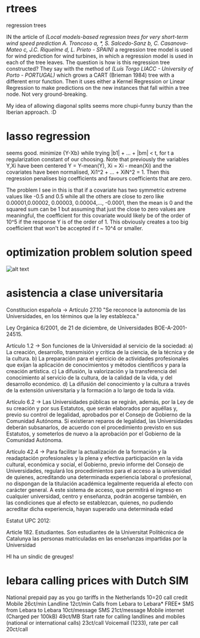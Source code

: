 # rtrees
regression trees

IN the article of _(Local models-based regression trees for very short-term wind speed prediction A. Troncoso a, *, S. Salcedo-Sanz b, C. Casanova-Mateo c, J.C. Riquelme d, L. Prieto - SPAIN)_ a regression tree model is used for wind prediction for wind turbines, in which a regression model is used in each of the tree leaves. The question is how is this regression tree constructed? They say with the method of _(Luís Torgo LIACC - University of Porto - PORTUGAL)_ which grows a CART (Brieman 1984) tree with a different error function. Then it uses either a Kernel Regression or Linear Regression to make predictions on the new instances that fall within a tree node. Not very ground-breaking.

My idea of allowing diagonal splits seems more chupi-funny bunzy than the Iberian approach. :D

# lasso regression

seems good. minimize {Y-Xb} while trying |b1| + ... + |bm| < t, for t a regularization constant of our choosing. Note that previously the variables Y,Xi have been centered Y = Y-mean(Y), Xi = Xi - mean(Xi) and the covariates have been normalised, Xi1^2 + ... + XiN^2 = 1. Then this regression penalises big coefficients and favours coefficients that are zero.

The problem I see in this is that if a covariate has two symmetric extreme values like -0.5 and 0.5 while all the others are close to zero like 0.00001,0.00002, 0.00003, 0.00004,..., -0.0001, then the mean is 0 and the squared sum can be 1 but assuming that just the close to zero values are meaningful, the coefficient for this covariate would likely be of the order of 10^5 if the response Y is of the order of 1. This obviously creates a too big coefficient that won't be accepted if _t_ ~ 10^4 or smaller.

# optimization problem solution speed

![alt text](https://user-images.githubusercontent.com/28844803/34721941-1174200e-f545-11e7-9b37-9acca85ab337.jpg)

# asistencia a clase universitaria
Constitucion española -> Artículo 27.10 "Se reconoce la autonomía de las Universidades, en los términos que la ley establezca."

Ley Orgánica 6/2001, de 21 de diciembre, de Universidades BOE-A-2001-24515.

  Artículo 1.2 -> Son funciones de la Universidad al servicio de la sociedad:
        a) La creación, desarrollo, transmisión y crítica de la ciencia, de la técnica y de la cultura.
        b) La preparación para el ejercicio de actividades profesionales que exijan la aplicación 
          de conocimientos y métodos científicos y para la creación artística.
        c) La difusión, la valorización y la transferencia del conocimiento al servicio de la cultura, 
          de la calidad de la vida, y del desarrollo económico.
        d) La difusión del conocimiento y la cultura a través de la extensión universitaria y la 
         formación a lo largo de toda la vida.
         
  Artículo 6.2 -> Las Universidades públicas se regirán, además, por la Ley de su creación y por sus 
        Estatutos, que serán elaborados por aquéllas y, previo su control de legalidad, aprobados 
        por el Consejo de Gobierno de la Comunidad Autónoma. Si existieran reparos de legalidad, 
        las Universidades deberán subsanarlos, de acuerdo con el procedimiento previsto en sus 
        Estatutos,  y  someterlos  de  nuevo  a  la  aprobación  por  el  Gobierno  de  la  Comunidad 
        Autónoma.
        
 Artículo 42.4 -> Para facilitar la actualización de la formación y la readaptación profesionales y la plena 
y efectiva participación en la vida cultural, económica y social, el Gobierno, previo informe 
del Consejo de Universidades, regulará los procedimientos para el acceso a la universidad 
de quienes, acreditando una determinada experiencia laboral o profesional, no dispongan de 
la titulación académica legalmente requerida al efecto con carácter general. A este sistema 
de acceso, que permitirá el ingreso en cualquier universidad, centro y enseñanza, podrán 
acogerse también, en las condiciones que al efecto se establezcan, quienes, no pudiendo 
acreditar dicha experiencia, hayan superado una determinada edad


Estatut UPC 2012: 

Article 182. Estudiantes.
Son estudiantes de la Universitat Politècnica de Catalunya las personas matriculadas 
en las enseñanzas impartidas por la Universidad

HI ha un síndic de greuges!


# lebara calling prices with Dutch SIM

National prepaid pay as you go tariffs in the Netherlands 10=20 call credit
Mobile 	26ct/min
Landline 	12ct/min
Calls from Lebara to Lebara* 	   FREE*
SMS from Lebara to Lebara 	10ct/message
SMS 	21ct/message
Mobile internet (Charged per 100kB) 	49ct/MB
Start rate for calling landlines and mobiles (national or international calls) 	23ct/call
Voicemail (1233), rate per call 	20ct/call
